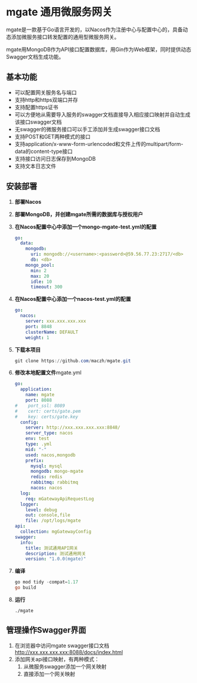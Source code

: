 # mgate 通用微服务网关

mgate是一款基于Go语言开发的，以Nacos作为注册中心与配置中心的，具备动态添加微服务接口转发配置的通用型微服务网关。

mgate用MongoDB作为API接口配置数据库，用Gin作为Web框架，同时提供动态Swagger文档生成功能。

## 基本功能

- 可以配置网关服务名与端口
- 支持http和https双端口并存
- 支持配置https证书
- 可以方便地从需要导入服务的swagger文档直接导入相应接口映射并自动生成该接口swagger文档
- 无swagger的微服务接口可以手工添加并生成swagger接口文档
- 支持POST和GET两种模式的接口
- 支持application/x-www-form-urlencoded和文件上传的multipart/form-data的content-type接口
- 支持接口访问日志保存到MongoDB
- 支持文本日志文件

## 安装部署

1. **部署Nacos**

2. **部署MongoDB，并创建mgate所需的数据库与授权用户**

3. **在Nacos配置中心中添加一个mongo-mgate-test.yml的配置**

   ```yaml
   go:
     data:
       mongodb:
         uri: mongodb://<username>:<password>@59.56.77.23:2717/<db>
         db: <db>
       mongo_pool:
         min: 2
         max: 20
         idle: 10
         timeout: 300
   ```

   

4. **在Nacos配置中心添加一个nacos-test.yml的配置**

   ```yaml
   go:
     nacos:
       server: xxx.xxx.xxx.xxx
       port: 8848
       clusterName: DEFAULT
       weight: 1
   ```

   

5. **下载本项目**

   ```powershell
   git clone https://github.com/maczh/mgate.git
   ```

   

6. **修改本地配置文件**mgate.yml

   ```yaml
   go:
     application:
       name: mgate
       port: 8088
   #    port_ssl: 8089
   #    cert: certs/gate.pem
   #    key: certs/gate.key
     config:
       server: http://xxx.xxx.xxx.xxx:8848/
       server_type: nacos
       env: test
       type: .yml
       mid: "-"
       used: nacos,mongodb
       prefix:
         mysql: mysql
         mongodb: mongo-mgate
         redis: redis
         rabbitmq: rabbitmq
         nacos: nacos
     log:
       req: mGatewayApiRequestLog
     logger:
       level: debug
       out: console,file
       file: /opt/logs/mgate
   api:
     collection: mgGatewayConfig
   swagger:
     info:
       title: 测试通用API网关
       description: 测试通用网关
       version: "1.0.0(mgate)"
   ```

   

7. **编译**

   ```powershell
   go mod tidy -compat=1.17
   go build
   ```

   

8. **运行**

   ```
   ./mgate
   ```

   

## 管理操作Swagger界面

1. 在浏览器中访问mgate swagger接口文档 http://xxx.xxx.xxx.xxx:8088/docs/index.html
2. 添加网关api接口映射，有两种模式：
   1. 从微服务swagger添加一个网关映射
   2. 直接添加一个网关映射
